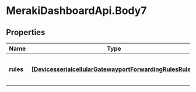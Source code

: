 # MerakiDashboardApi.Body7

## Properties
Name | Type | Description | Notes
------------ | ------------- | ------------- | -------------
**rules** | [**[DevicesserialcellularGatewayportForwardingRulesRules]**](DevicesserialcellularGatewayportForwardingRulesRules.md) | An array of port forwarding params | [optional] 
